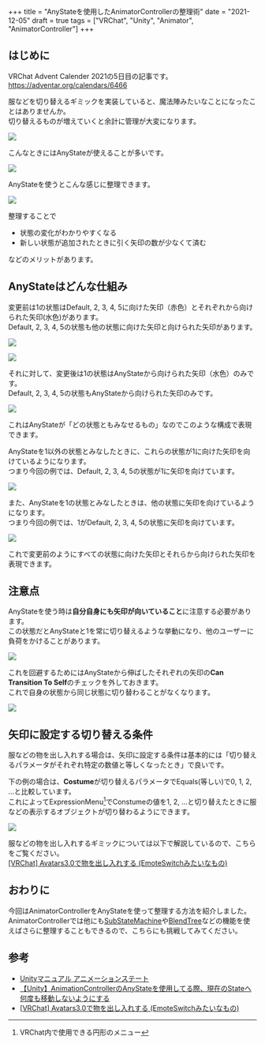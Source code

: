 +++
title = "AnyStateを使用したAnimatorControllerの整理術"
date = "2021-12-05"
draft = true
tags = ["VRChat", "Unity", "Animator", "AnimatorController"]
+++

## はじめに

VRChat Advent Calender 2021の5日目の記事です。
https://adventar.org/calendars/6466

服などを切り替えるギミックを実装していると、魔法陣みたいなことになったことはありませんか。  
切り替えるものが増えていくと余計に管理が大変になります。

![](/images/posts/vrchat_advent_calender_2021/magic_states.png)

こんなときにはAnyStateが使えることが多いです。

![](/images/posts/vrchat_advent_calender_2021/any_state.png)

AnyStateを使うとこんな感じに整理できます。

![](/images/posts/vrchat_advent_calender_2021/magic_states_after.png)

整理することで
* 状態の変化がわかりやすくなる
* 新しい状態が追加されたときに引く矢印の数が少なくて済む

などのメリットがあります。

## AnyStateはどんな仕組み

変更前は1の状態はDefault, 2, 3, 4, 5に向けた矢印（赤色）とそれぞれから向けられた矢印(水色)があります。  
Default, 2, 3, 4, 5の状態も他の状態に向けた矢印と向けられた矢印があります。

![](/images/posts/vrchat_advent_calender_2021/magic_states_1_out.png)

![](/images/posts/vrchat_advent_calender_2021/magic_states_1_in.png)

それに対して、変更後は1の状態はAnyStateから向けられた矢印（水色）のみです。  
Default, 2, 3, 4, 5の状態もAnyStateから向けられた矢印のみです。

![](/images/posts/vrchat_advent_calender_2021/magic_states_after_1.png)

これはAnyStateが「どの状態ともみなせるもの」なのでこのような構成で表現できます。

AnyStateを1以外の状態とみなしたときに、これらの状態が1に向けた矢印を向けているようになります。  
つまり今回の例では、Default, 2, 3, 4, 5の状態が1に矢印を向けています。

![](/images/posts/vrchat_advent_calender_2021/any_state_other_than_1.png)

また、AnyStateを1の状態とみなしたときは、他の状態に矢印を向けているようになります。  
つまり今回の例では、1がDefault, 2, 3, 4, 5の状態に矢印を向けています。

![](/images/posts/vrchat_advent_calender_2021/any_state_1.png)

これで変更前のようにすべての状態に向けた矢印とそれらから向けられた矢印を表現できます。

## 注意点

AnyStateを使う時は**自分自身にも矢印が向いていること**に注意する必要があります。  
この状態だとAnyStateと1を常に切り替えるような挙動になり、他のユーザーに負荷をかけることがあります。

![](/images/posts/vrchat_advent_calender_2021/any_state_1_loop.png)

これを回避するためにはAnyStateから伸ばしたそれぞれの矢印の**Can Transition To Self**のチェックを外しておきます。  
これで自身の状態から同じ状態に切り替わることがなくなります。

![](/images/posts/vrchat_advent_calender_2021/can_transition_to_self.png)

## 矢印に設定する切り替える条件

服などの物を出し入れする場合は、矢印に設定する条件は基本的には「切り替えるパラメータがそれぞれ特定の数値と等しくなったとき」で良いです。

下の例の場合は、**Costume**が切り替えるパラメータでEquals(等しい)で0, 1, 2, ...と比較しています。  
これによってExpressionMenu[^1]でConstumeの値を1, 2, ...と切り替えたときに服などの表示するオブジェクトが切り替わるようにできます。

[^1]:VRChat内で使用できる円形のメニュー

![](/images/posts/vrchat_advent_calender_2021/arrows_setting.png)

服などの物を出し入れするギミックについては以下で解説しているので、こちらをご覧ください。  
[[VRChat] Avatars3.0で物を出し入れする (EmoteSwitchみたいなもの)](/posts/vrchat_avatars3_action_switch/)

## おわりに

今回はAnimatorControllerをAnyStateを使って整理する方法を紹介しました。  
AnimatorControllerでは他にも[SubStateMachine](https://docs.unity3d.com/ja/2019.4/Manual/NestedStateMachines.html)や[BlendTree](https://docs.unity3d.com/ja/2019.4/Manual/class-BlendTree.html)などの機能を使えばさらに整理することもできるので、こちらにも挑戦してみてください。

## 参考
- [Unityマニュアル アニメーションステート](https://docs.unity3d.com/ja/2019.4/Manual/class-State.html)
- [【Unity】AnimationControllerのAnyStateを使用してる際、現在のStateへ何度も移動しないようにする](https://tsubakit1.hateblo.jp/entry/2017/01/13/233000)
- [[VRChat] Avatars3.0で物を出し入れする (EmoteSwitchみたいなもの)](https://gatosyocora.hatenablog.com/entry/2020/08/08/164516)

